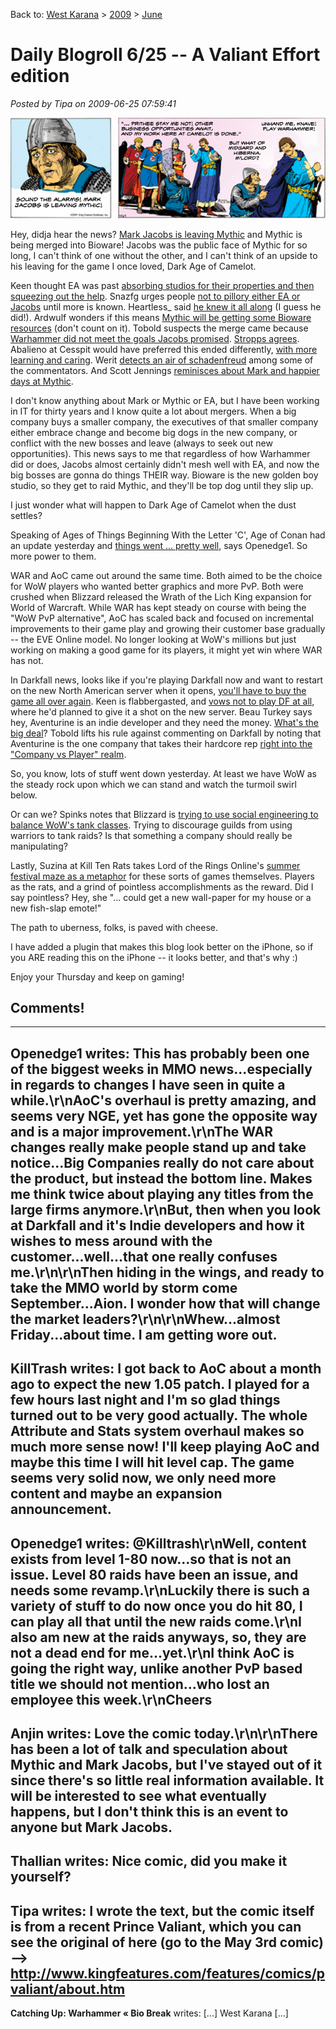 Back to: [West Karana](/posts/westkarana.md) > [2009](/posts/2009/westkarana.md) > [June](./westkarana.md)
# Daily Blogroll 6/25 -- A Valiant Effort edition

*Posted by Tipa on 2009-06-25 07:59:41*

![Mark Jacobs leaves behind a tearful Mythic](../../../uploads/2009/06/valianteffort.jpg "Mark Jacobs leaves behind a tearful Mythic")

Hey, didja hear the news? [Mark Jacobs is leaving Mythic](http://herald.warhammeronline.com/warherald/NewsArticle.war?id=841) and Mythic is being merged into Bioware! Jacobs was the public face of Mythic for so long, I can't think of one without the other, and I can't think of an upside to his leaving for the game I once loved, Dark Age of Camelot.

Keen thought EA was past [absorbing studios for their properties and then squeezing out the help](http://www.keenandgraev.com/?p=2630). Snazfg urges people [not to pillory either EA or Jacobs](http://snafzg.mmofansites.com/posts/1401-the-ea-bioware-mythic-shake-up) until more is known. Heartless\_ said [he knew it all along](http://hgamer.blogspot.com/2009/06/sky-is-falling-mythic-and-bioware.html) (I guess he did!). Ardwulf wonders if this means [Mythic will be getting some Bioware resources](http://ardwulfslair.wordpress.com/2009/06/24/news-so-big-it-crashed-mythics-servers/) (don't count on it). Tobold suspects the merge came because [Warhammer did not meet the goals Jacobs promised](http://tobolds.blogspot.com/2009/06/mythic-merges-with-bioware-mark-jacob.html). [Stropps agrees](http://stroppsworld.com/2009/06/25/jacobs-out-mythic-bioware-to-merge-no-surprise-really/). Abalieno at Cesspit would have preferred this ended differently, [with more learning and caring](http://www.cesspit.net/drupal/node/1904). Werit [detects an air of schadenfreud](http://werit.blogspot.com/2009/06/its-not-end-of-world.html) among some of the commentators. And Scott Jennings [reminisces about Mark and happier days at Mythic](http://www.brokentoys.org/2009/06/24/outsized-personalities/).

I don't know anything about Mark or Mythic or EA, but I have been working in IT for thirty years and I know quite a lot about mergers. When a big company buys a smaller company, the executives of that smaller company either embrace change and become big dogs in the new company, or conflict with the new bosses and leave (always to seek out new opportunities). This news says to me that regardless of how Warhammer did or does, Jacobs almost certainly didn't mesh well with EA, and now the big bosses are gonna do things THEIR way. Bioware is the new golden boy studio, so they get to raid Mythic, and they'll be top dog until they slip up.

I just wonder what will happen to Dark Age of Camelot when the dust settles?

Speaking of Ages of Things Beginning With the Letter 'C', Age of Conan had an update yesterday and [things went ... pretty well](http://simple-n-complex.blogspot.com/2009/06/age-of-conan-this-is-how-we-do-it.html), says Openedge1. So more power to them.

WAR and AoC came out around the same time. Both aimed to be the choice for WoW players who wanted better graphics and more PvP. Both were crushed when Blizzard released the Wrath of the Lich King expansion for World of Warcraft. While WAR has kept steady on course with being the "WoW PvP alternative", AoC has scaled back and focused on incremental improvements to their game play and growing their customer base gradually -- the EVE Online model. No longer looking at WoW's millions but just working on making a good game for its players, it might yet win where WAR has not.

In Darkfall news, looks like if you're playing Darkfall now and want to restart on the new North American server when it opens, [you'll have to buy the game all over again](http://forums.darkfallonline.com/showthread.php?t=198228). Keen is flabbergasted, and [vows not to play DF at all](http://www.keenandgraev.com/?p=2633), where he'd planned to give it a shot on the new server. Beau Turkey says hey, Aventurine is an indie developer and they need the money. [What's the big deal](http://epicdolls.com/beauturkey/?p=1674)? Tobold lifts his rule against commenting on Darkfall by noting that Aventurine is the one company that takes their hardcore rep [right into the "Company vs Player" realm](http://tobolds.blogspot.com/2009/06/darkfall-boycott-ended.html).

So, you know, lots of stuff went down yesterday. At least we have WoW as the steady rock upon which we can stand and watch the turmoil swirl below.

Or can we? Spinks notes that Blizzard is [trying to use social engineering to balance WoW's tank classes](http://spinksville.wordpress.com/2009/06/25/population-balance-in-mmos-thinning-the-warrior-numbers/). Trying to discourage guilds from using warriors to tank raids? Is that something a company should really be manipulating? 

Lastly, Suzina at Kill Ten Rats takes Lord of the Rings Online's [summer festival maze as a metaphor](http://www.killtenrats.com/2009/06/25/enjoy-the-maze/) for these sorts of games themselves. Players as the rats, and a grind of pointless accomplishments as the reward. Did I say pointless? Hey, she "... could get a new wall-paper for my house or a new fish-slap emote!"

The path to uberness, folks, is paved with cheese.

I have added a plugin that makes this blog look better on the iPhone, so if you ARE reading this on the iPhone -- it looks better, and that's why :)

Enjoy your Thursday and keep on gaming!

## Comments!
---
**Openedge1** writes: This has probably been one of the biggest weeks in MMO news...especially in regards to changes I have seen in quite a while.\r\nAoC's overhaul is pretty amazing, and seems very NGE, yet has gone the opposite way and is a major improvement.\r\nThe WAR changes really make people stand up and take notice...Big Companies really do not care about the product, but instead the bottom line. Makes me think twice about playing any titles from the large firms anymore.\r\nBut, then when you look at Darkfall and it's Indie developers and how it wishes to mess around with the customer...well...that one really confuses me.\r\n\r\nThen hiding in the wings, and ready to take the MMO world by storm come September...Aion. I wonder how that will change the market leaders?\r\n\r\nWhew...almost Friday...about time. I am getting wore out.
---
**KillTrash** writes: I got back to AoC about a month ago to expect the new 1.05 patch. I played for a few hours last night and I'm so glad things turned out to be very good actually. The whole Attribute and Stats system overhaul makes so much more sense now! I'll keep playing AoC and maybe this time I will hit level cap. The game seems very solid now, we only need more content and maybe an expansion announcement.
---
**Openedge1** writes: @Killtrash\r\nWell, content exists from level 1-80 now...so that is not an issue. Level 80 raids have been an issue, and needs some revamp.\r\nLuckily there is such a variety of stuff to do now once you do hit 80, I can play all that until the new raids come.\r\nI also am new at the raids anyways, so, they are not a dead end for me...yet.\r\nI think AoC is going the right way, unlike another PvP based title we should not mention...who lost an employee this week.\r\nCheers
---
**Anjin** writes: Love the comic today.\r\n\r\nThere has been a lot of talk and speculation about Mythic and Mark Jacobs, but I've stayed out of it since there's so little real information available. It will be interested to see what eventually happens, but I don't think this is an event to anyone but Mark Jacobs.
---
**Thallian** writes: Nice comic, did you make it yourself?
---
**Tipa** writes: I wrote the text, but the comic itself is from a recent Prince Valiant, which you can see the original of here (go to the May 3rd comic) --> http://www.kingfeatures.com/features/comics/pvaliant/about.htm
---
**Catching Up: Warhammer &laquo; Bio Break** writes: [...] West Karana [...]
